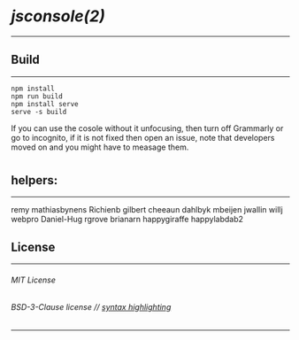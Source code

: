 # **_jsconsole(2)_**
____
##
## Build
---
~~~
npm install
npm run build
npm install serve
serve -s build
~~~
If you can use the cosole without it unfocusing, then turn off Grammarly or go to incognito, if it is not fixed then open an issue, note that developers moved on and you might have to measage them.
#
## helpers:
-------
remy
mathiasbynens
Richienb
gilbert
cheeaun
dahlbyk
mbeijen
jwallin
willj
webpro
Daniel-Hug
rgrove
brianarn
happygiraffe
happylabdab2


##
## License
---
###### MIT License
###### BSD-3-Clause license // [syntax highlighting](https://github.com/highlightjs/highlight.js?tab=BSD-3-Clause-1-ov-file#readme)
##
---

